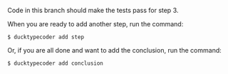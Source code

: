 
Code in this branch should make the tests pass for step 3.

When you are ready to add another step, run the command:

```
$ ducktypecoder add step
```

Or, if you are all done and want to add the conclusion, run the command:

````
$ ducktypecoder add conclusion
````
